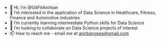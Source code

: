 - 👋 Hi, I’m @GitFitAnirban
- 👀 I’m interested in the application of Data Science in Healthcare, Fitness, Finance and Automotive industries
- 🌱 I’m currently learning intermediate Python skills for Data Science
- 💞️ I’m looking to collaborate on Data Science projects of interest 
- 📫 How to reach me - email me at anirbanopes@gmail.com

<!---
GitFitAnirban/GitFitAnirban is a ✨ special ✨ repository because its `README.md` (this file) appears on your GitHub profile.
You can click the Preview link to take a look at your changes.
--->
